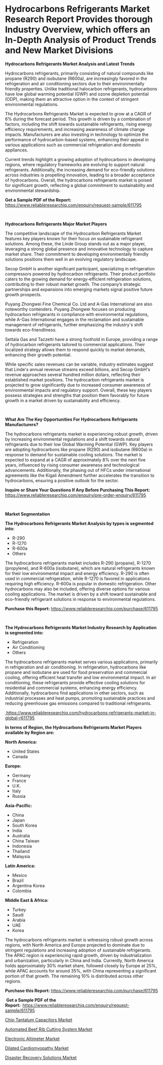 <p><h1>Hydrocarbons Refrigerants Market Research Report Provides thorough Industry Overview, which offers an In-Depth Analysis of Product Trends and New Market Divisions</h1></p><p><strong>Hydrocarbons Refrigerants Market Analysis and Latest Trends</strong></p>
<p><p>Hydrocarbons refrigerants, primarily consisting of natural compounds like propane (R290) and isobutane (R600a), are increasingly favored in the refrigeration and air conditioning sectors due to their environmentally friendly properties. Unlike traditional halocarbon refrigerants, hydrocarbons have low global warming potential (GWP) and ozone depletion potential (ODP), making them an attractive option in the context of stringent environmental regulations.</p><p>The Hydrocarbons Refrigerants Market is expected to grow at a CAGR of 6% during the forecast period. This growth is driven by a combination of factors, including the shift towards sustainable refrigerants, rising energy efficiency requirements, and increasing awareness of climate change impacts. Manufacturers are also investing in technology to optimize the performance of hydrocarbon-based systems, enhancing their appeal in various applications such as commercial refrigeration and domestic appliances.</p><p>Current trends highlight a growing adoption of hydrocarbons in developing regions, where regulatory frameworks are evolving to support natural refrigerants. Additionally, the increasing demand for eco-friendly solutions across industries is propelling innovation, leading to a broader acceptance of hydrocarbons. Overall, the hydrocarbons refrigerants market is poised for significant growth, reflecting a global commitment to sustainability and environmental stewardship.</p></p>
<p><strong>Get a Sample PDF of the Report:&nbsp;</strong> <a href="https://www.reliableresearchiq.com/enquiry/request-sample/611795?utm_campaign=1136&utm_medium=2&utm_source=Github&utm_content=ia&utm_term=29092024&utm_id=hydrocarbons-refrigerants">https://www.reliableresearchiq.com/enquiry/request-sample/611795</a></p>
<p>&nbsp;</p>
<p><strong>Hydrocarbons Refrigerants Major Market Players</strong></p>
<p><p>The competitive landscape of the Hydrocarbon Refrigerants Market features key players known for their focus on sustainable refrigerant solutions. Among these, the Linde Group stands out as a major player, leveraging a strong global presence and innovative technology to capture market share. Their commitment to developing environmentally friendly solutions positions them well in an evolving regulatory landscape.</p><p>Secop GmbH is another significant participant, specializing in refrigeration compressors powered by hydrocarbon refrigerants. Their product portfolio caters to the growing demand for energy-efficient refrigeration solutions, contributing to their robust market growth. The company’s strategic partnerships and expansions into emerging markets signal positive future growth prospects.</p><p>Puyang Zhongwei Fine Chemical Co. Ltd and A-Gas International are also noteworthy contenders. Puyang Zhongwei focuses on producing hydrocarbon refrigerants in compliance with environmental regulations, while A-Gas International engages in the reclamation and sustainable management of refrigerants, further emphasizing the industry's shift towards eco-friendliness.</p><p>Settala Gas and Tazzetti have a strong foothold in Europe, providing a range of hydrocarbon refrigerants tailored to commercial applications. Their localized strategy allows them to respond quickly to market demands, enhancing their growth potential.</p><p>While specific sales revenues can be variable, industry estimates suggest that Linde's annual revenue streams exceed billions, and Secop GmbH's revenue approaches several hundred million dollars, reflecting their established market positions. The hydrocarbon refrigerants market is projected to grow significantly due to increased consumer awareness of environmental impacts and regulatory support. Overall, these key players possess strategies and strengths that position them favorably for future growth in a market driven by sustainability and efficiency.</p></p>
<p>&nbsp;</p>
<p><strong>What Are The Key Opportunities For Hydrocarbons Refrigerants Manufacturers?</strong></p>
<p><p>The hydrocarbons refrigerants market is experiencing robust growth, driven by increasing environmental regulations and a shift towards natural refrigerants due to their low Global Warming Potential (GWP). Key players are adopting hydrocarbons like propane (R290) and isobutane (R600a) in response to demand for sustainable cooling solutions. The market is expected to expand at a CAGR of approximately 8% over the next five years, influenced by rising consumer awareness and technological advancements. Additionally, the phasing out of HFCs under international agreements like the Kigali Amendment further accelerates the transition to hydrocarbons, ensuring a positive outlook for the sector.</p></p>
<p><strong>Inquire or Share Your Questions If Any Before Purchasing This Report:</strong> <a href="https://www.reliableresearchiq.com/enquiry/pre-order-enquiry/611795?utm_campaign=1136&utm_medium=2&utm_source=Github&utm_content=ia&utm_term=29092024&utm_id=hydrocarbons-refrigerants">https://www.reliableresearchiq.com/enquiry/pre-order-enquiry/611795</a></p>
<p>&nbsp;</p>
<p><strong>Market Segmentation</strong></p>
<p><strong>The Hydrocarbons Refrigerants Market Analysis by types is segmented into:</strong></p>
<p><ul><li>R-290</li><li>R-1270</li><li>R-600a</li><li>Others</li></ul></p>
<p><p>The hydrocarbons refrigerants market includes R-290 (propane), R-1270 (propylene), and R-600a (isobutane), which are natural refrigerants known for their low environmental impact and energy efficiency. R-290 is often used in commercial refrigeration, while R-1270 is favored in applications requiring high efficiency. R-600a is popular in domestic refrigeration. Other hydrocarbons may also be included, offering diverse options for various cooling applications. The market is driven by a shift toward sustainable and eco-friendly refrigerant solutions in response to environmental regulations.</p></p>
<p><strong>Purchase this Report:&nbsp;</strong><a href="https://www.reliableresearchiq.com/purchase/611795?utm_campaign=1136&utm_medium=2&utm_source=Github&utm_content=ia&utm_term=29092024&utm_id=hydrocarbons-refrigerants">https://www.reliableresearchiq.com/purchase/611795</a></p>
<p>&nbsp;</p>
<p><strong>The Hydrocarbons Refrigerants Market Industry Research by Application is segmented into:</strong></p>
<p><ul><li>Refrigeration</li><li>Air Conditioning</li><li>Others</li></ul></p>
<p><p>The hydrocarbons refrigerants market serves various applications, primarily in refrigeration and air conditioning. In refrigeration, hydrocarbons like propane and isobutane are used for food preservation and commercial cooling, offering efficient heat transfer and low environmental impact. In air conditioning, these refrigerants provide effective cooling solutions for residential and commercial systems, enhancing energy efficiency. Additionally, hydrocarbons find applications in other sectors, such as industrial processes and heat pumps, promoting sustainable practices and reducing greenhouse gas emissions compared to traditional refrigerants.</p></p>
<p><a href="https://www.reliableresearchiq.com/hydrocarbons-refrigerants-market-in-global-r611795?utm_campaign=1136&utm_medium=2&utm_source=Github&utm_content=ia&utm_term=29092024&utm_id=hydrocarbons-refrigerants">&nbsp;https://www.reliableresearchiq.com/hydrocarbons-refrigerants-market-in-global-r611795</a></p>
<p><strong>In terms of Region, the Hydrocarbons Refrigerants Market Players available by Region are:</strong></p>
<p>
    <p> <strong> North America: </strong>
        <ul>
            <li>United States</li>
            <li>Canada</li>
        </ul>
        </p> 
    <p> <strong> Europe: </strong>
        <ul>
            <li>Germany</li>
            <li>France</li>
            <li>U.K.</li>
            <li>Italy</li>
            <li>Russia</li>
        </ul>
        </p> 
    <p> <strong> Asia-Pacific: </strong>
        <ul>
            <li>China</li>
            <li>Japan</li>
            <li>South Korea</li>
            <li>India</li>
            <li>Australia</li>
            <li>China Taiwan</li>
            <li>Indonesia</li>
            <li>Thailand</li>
            <li>Malaysia</li>
        </ul>
        </p> 
    <p> <strong> Latin America: </strong>
        <ul>
            <li>Mexico</li>
            <li>Brazil</li>
            <li>Argentina Korea</li>
            <li>Colombia</li>
        </ul>
        </p> 
    <p> <strong> Middle East & Africa: </strong>
        <ul>
            <li>Turkey</li>
            <li>Saudi</li>
            <li>Arabia</li>
            <li>UAE</li>
            <li>Korea</li>
        </ul>
    </p>
    </p>
<p><p>The hydrocarbons refrigerants market is witnessing robust growth across regions, with North America and Europe projected to dominate due to stringent regulations and increasing adoption of sustainable refrigerants. The APAC region is experiencing rapid growth, driven by industrialization and urbanization, particularly in China and India. Currently, North America holds approximately 30% market share, followed closely by Europe at 25%, while APAC accounts for around 35%, with China representing a significant portion of that growth. The remaining 10% is distributed across other regions.</p></p>
<p><strong>Purchase this Report: </strong><a href="https://www.reliableresearchiq.com/purchase/611795?utm_campaign=1136&utm_medium=2&utm_source=Github&utm_content=ia&utm_term=29092024&utm_id=hydrocarbons-refrigerants">https://www.reliableresearchiq.com/purchase/611795</a></p>
<p>&nbsp;<strong>Get a Sample PDF of the Report:&nbsp;&nbsp;</strong><a href="https://www.reliableresearchiq.com/enquiry/request-sample/611795?utm_campaign=1136&utm_medium=2&utm_source=Github&utm_content=ia&utm_term=29092024&utm_id=hydrocarbons-refrigerants">https://www.reliableresearchiq.com/enquiry/request-sample/611795</a></p>
<p><strong></strong></p>
<p><p><a href="https://issuu.com/reportprime-2/docs/chip-tantalum-capacitors-market-siz_0bc5cbd3c93f76?utm_campaign=1136&utm_medium=2&utm_source=Github&utm_content=ia&utm_term=29092024&utm_id=hydrocarbons-refrigerants">Chip Tantalum Capacitors Market</a></p><p><a href="https://github.com/AnamariaDemiri475/Market-Research-Report-List-1/blob/main/automated-beef-rib-cutting-system-market.md?utm_campaign=1136&utm_medium=2&utm_source=Github&utm_content=ia&utm_term=29092024&utm_id=hydrocarbons-refrigerants">Automated Beef Rib Cutting System Market</a></p><p><a href="https://issuu.com/reportprime-2/docs/electronic-altimeter-market-size-20_72f381b5020bec?utm_campaign=1136&utm_medium=2&utm_source=Github&utm_content=ia&utm_term=29092024&utm_id=hydrocarbons-refrigerants">Electronic Altimeter Market</a></p><p><a href="https://www.linkedin.com/pulse/how-regions-adapting-dilated-cardiomyopathy-market-global-trends-cg8ne?utm_campaign=1136&utm_medium=2&utm_source=Github&utm_content=ia&utm_term=29092024&utm_id=hydrocarbons-refrigerants">Dilated Cardiomyopathy Market</a></p><p><a href="https://www.linkedin.com/pulse/disaster-recovery-solutions-market-growth-segmentation-regional-tkqte?utm_campaign=1136&utm_medium=2&utm_source=Github&utm_content=ia&utm_term=29092024&utm_id=hydrocarbons-refrigerants">Disaster Recovery Solutions Market</a></p></p>